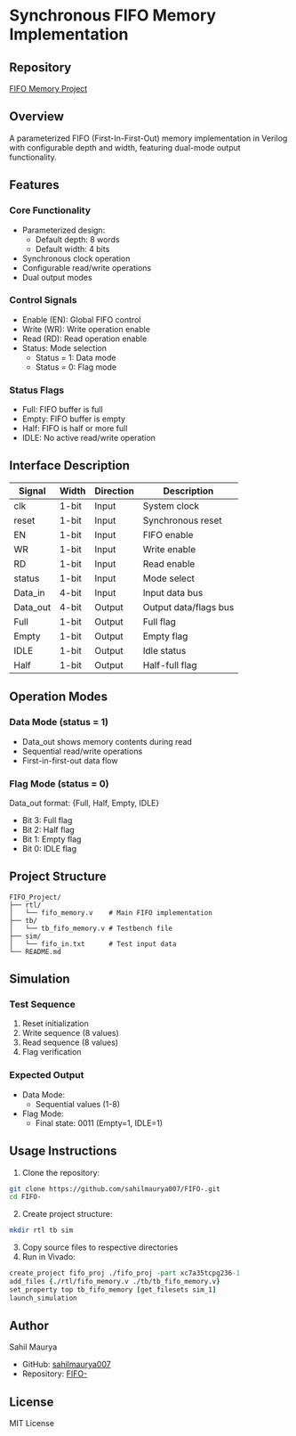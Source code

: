 # Synchronous FIFO Memory Implementation

## Repository
[FIFO Memory Project](https://github.com/sahilmaurya007/FIFO-)

## Overview
A parameterized FIFO (First-In-First-Out) memory implementation in Verilog with configurable depth and width, featuring dual-mode output functionality.

## Features
### Core Functionality
- Parameterized design:
  - Default depth: 8 words
  - Default width: 4 bits
- Synchronous clock operation
- Configurable read/write operations
- Dual output modes

### Control Signals
- Enable (EN): Global FIFO control
- Write (WR): Write operation enable
- Read (RD): Read operation enable
- Status: Mode selection
  - Status = 1: Data mode
  - Status = 0: Flag mode

### Status Flags
- Full: FIFO buffer is full
- Empty: FIFO buffer is empty
- Half: FIFO is half or more full
- IDLE: No active read/write operation

## Interface Description
| Signal    | Width  | Direction | Description                    |
|-----------|--------|-----------|--------------------------------|
| clk       | 1-bit  | Input     | System clock                  |
| reset     | 1-bit  | Input     | Synchronous reset             |
| EN        | 1-bit  | Input     | FIFO enable                   |
| WR        | 1-bit  | Input     | Write enable                  |
| RD        | 1-bit  | Input     | Read enable                   |
| status    | 1-bit  | Input     | Mode select                   |
| Data_in   | 4-bit  | Input     | Input data bus               |
| Data_out  | 4-bit  | Output    | Output data/flags bus        |
| Full      | 1-bit  | Output    | Full flag                    |
| Empty     | 1-bit  | Output    | Empty flag                   |
| IDLE      | 1-bit  | Output    | Idle status                  |
| Half      | 1-bit  | Output    | Half-full flag              |

## Operation Modes
### Data Mode (status = 1)
- Data_out shows memory contents during read
- Sequential read/write operations
- First-in-first-out data flow

### Flag Mode (status = 0)
Data_out format: {Full, Half, Empty, IDLE}
- Bit 3: Full flag
- Bit 2: Half flag
- Bit 1: Empty flag
- Bit 0: IDLE flag

## Project Structure
```
FIFO_Project/
├── rtl/
│   └── fifo_memory.v    # Main FIFO implementation
├── tb/
│   └── tb_fifo_memory.v # Testbench file
├── sim/
│   └── fifo_in.txt      # Test input data
└── README.md
```

## Simulation
### Test Sequence
1. Reset initialization
2. Write sequence (8 values)
3. Read sequence (8 values)
4. Flag verification

### Expected Output
- Data Mode:
  - Sequential values (1-8)
- Flag Mode:
  - Final state: 0011 (Empty=1, IDLE=1)

## Usage Instructions
1. Clone the repository:
```bash
git clone https://github.com/sahilmaurya007/FIFO-.git
cd FIFO-
```

2. Create project structure:
```bash
mkdir rtl tb sim
```

3. Copy source files to respective directories
4. Run in Vivado:
```tcl
create_project fifo_proj ./fifo_proj -part xc7a35tcpg236-1
add_files {./rtl/fifo_memory.v ./tb/tb_fifo_memory.v}
set_property top tb_fifo_memory [get_filesets sim_1]
launch_simulation
```

## Author
Sahil Maurya
- GitHub: [sahilmaurya007](https://github.com/sahilmaurya007)
- Repository: [FIFO-](https://github.com/sahilmaurya007/FIFO-)

## License
MIT License
